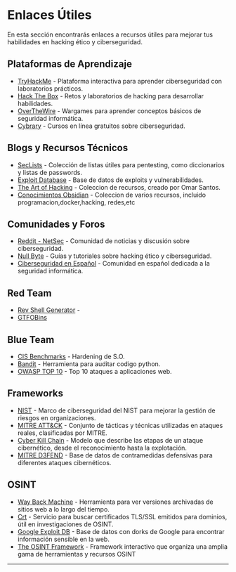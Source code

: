 # Enlaces Útiles

En esta sección encontrarás enlaces a recursos útiles para mejorar tus habilidades en hacking ético y ciberseguridad.

## Plataformas de Aprendizaje

- [TryHackMe](https://tryhackme.com/) - Plataforma interactiva para aprender ciberseguridad con laboratorios prácticos.
- [Hack The Box](https://www.hackthebox.com/) - Retos y laboratorios de hacking para desarrollar habilidades.
- [OverTheWire](https://overthewire.org/wargames/) - Wargames para aprender conceptos básicos de seguridad informática.
- [Cybrary](https://www.cybrary.it/) - Cursos en línea gratuitos sobre ciberseguridad.

## Blogs y Recursos Técnicos

- [SecLists](https://github.com/danielmiessler/SecLists) - Colección de listas útiles para pentesting, como diccionarios y listas de passwords.
- [Exploit Database](https://www.exploit-db.com/) - Base de datos de exploits y vulnerabilidades.
- [The Art of Hacking](https://github.com/The-Art-of-Hacking/h4cker) - Coleccion de recursos, creado por Omar Santos.
- [Conocimientos Obsidian](https://github.com/Maalfer/Conocimiento_Obsidian) - Coleccion de varios recursos, incluido programacion,docker,hacking, redes,etc

## Comunidades y Foros

- [Reddit - NetSec](https://www.reddit.com/r/netsec/) - Comunidad de noticias y discusión sobre ciberseguridad.
- [Null Byte](https://null-byte.wonderhowto.com/) - Guías y tutoriales sobre hacking ético y ciberseguridad.
- [Ciberseguridad en Español](https://ciberseguridad.es/) - Comunidad en español dedicada a la seguridad informática.

## Red Team
- [Rev Shell Generator](https://www.revshells.com/) - 
- [GTFOBins](https://gtfobins.github.io/)

## Blue Team

- [CIS Benchmarks](https://www.cisecurity.org/cis-benchmarks) - Hardening de S.O.
- [Bandit](https://bandit.readthedocs.io/en/latest/) - Herramienta para auditar codigo python.
- [OWASP TOP 10](https://owasp.org/www-project-top-ten/) -  Top 10 ataques a aplicaciones web.

## Frameworks
- [NIST](https://www.nist.gov/cyberframework) - Marco de ciberseguridad del NIST para mejorar la gestión de riesgos en organizaciones.
- [MITRE ATT&CK](https://attack.mitre.org/) - Conjunto de tácticas y técnicas utilizadas en ataques reales, clasificadas por MITRE.
- [Cyber Kill Chain](https://www.lockheedmartin.com/en-us/capabilities/cyber/cyber-kill-chain.html) - Modelo que describe las etapas de un ataque cibernético, desde el reconocimiento hasta la explotación.
- [MITRE D3FEND](https://d3fend.mitre.org/) - Base de datos de contramedidas defensivas para diferentes ataques cibernéticos.

## OSINT
- [Way Back Machine](https://web.archive.org/) - Herramienta para ver versiones archivadas de sitios web a lo largo del tiempo.
- [Crt](https://crt.sh/) - Servicio para buscar certificados TLS/SSL emitidos para dominios, útil en investigaciones de OSINT.
- [Google Exploit DB](https://www.exploit-db.com/google-hacking-database) - Base de datos con dorks de Google para encontrar información sensible en la web.
- [The OSINT Framework](https://osintframework.com/) -  Framework interactivo que organiza una amplia gama de herramientas y recursos OSINT

---


